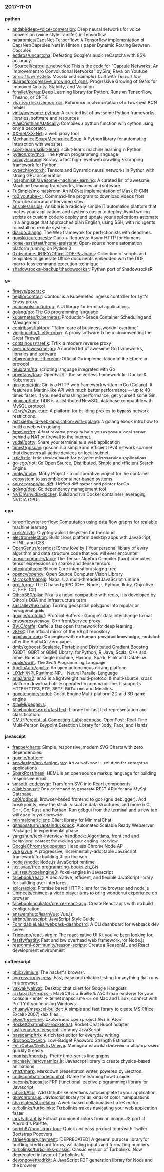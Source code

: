 ### 2017-11-01

#### python
* [andabi/deep-voice-conversion](https://github.com/andabi/deep-voice-conversion): Deep neural networks for voice conversion (voice style transfer) in Tensorflow
* [naturomics/CapsNet-Tensorflow](https://github.com/naturomics/CapsNet-Tensorflow): A Tensorflow implementation of CapsNet(Capsules Net) in Hinton's paper Dynamic Routing Between Capsules
* [ecthros/uncaptcha](https://github.com/ecthros/uncaptcha): Defeating Google's audio reCaptcha with 85% accuracy.
* [llSourcell/capsule_networks](https://github.com/llSourcell/capsule_networks): This is the code for "Capsule Networks: An Improvement to Convolutional Networks" by Siraj Raval on Youtube
* [tensorflow/models](https://github.com/tensorflow/models): Models and examples built with TensorFlow
* [tkarras/progressive_growing_of_gans](https://github.com/tkarras/progressive_growing_of_gans): Progressive Growing of GANs for Improved Quality, Stability, and Variation
* [fchollet/keras](https://github.com/fchollet/keras): Deep Learning library for Python. Runs on TensorFlow, Theano, or CNTK.
* [vicariousinc/science_rcn](https://github.com/vicariousinc/science_rcn): Reference implementation of a two-level RCN model
* [vinta/awesome-python](https://github.com/vinta/awesome-python): A curated list of awesome Python frameworks, libraries, software and resources
* [AlanCristhian/statically](https://github.com/AlanCristhian/statically): Compiles a python function with cython using only a decorator.
* [XX-net/XX-Net](https://github.com/XX-net/XX-Net): a web proxy tool
* [MechanicalSoup/MechanicalSoup](https://github.com/MechanicalSoup/MechanicalSoup): A Python library for automating interaction with websites.
* [scikit-learn/scikit-learn](https://github.com/scikit-learn/scikit-learn): scikit-learn: machine learning in Python
* [python/cpython](https://github.com/python/cpython): The Python programming language
* [scrapy/scrapy](https://github.com/scrapy/scrapy): Scrapy, a fast high-level web crawling & scraping framework for Python.
* [pytorch/pytorch](https://github.com/pytorch/pytorch): Tensors and Dynamic neural networks in Python with strong GPU acceleration
* [josephmisiti/awesome-machine-learning](https://github.com/josephmisiti/awesome-machine-learning): A curated list of awesome Machine Learning frameworks, libraries and software.
* [TuSimple/mx-maskrcnn](https://github.com/TuSimple/mx-maskrcnn): An MXNet implementation of Mask R-CNN
* [rg3/youtube-dl](https://github.com/rg3/youtube-dl): Command-line program to download videos from YouTube.com and other video sites
* [ansible/ansible](https://github.com/ansible/ansible): Ansible is a radically simple IT automation platform that makes your applications and systems easier to deploy. Avoid writing scripts or custom code to deploy and update your applications automate in a language that approaches plain English, using SSH, with no agents to install on remote systems.
* [django/django](https://github.com/django/django): The Web framework for perfectionists with deadlines.
* [guyskk/curequests](https://github.com/guyskk/curequests): Curio + Requests: Async HTTP for Humans
* [home-assistant/home-assistant](https://github.com/home-assistant/home-assistant):  Open-source home automation platform running on Python 3
* [0xdeadbeefJERKY/Office-DDE-Payloads](https://github.com/0xdeadbeefJERKY/Office-DDE-Payloads): Collection of scripts and templates to generate Office documents embedded with the DDE, macro-less command execution technique.
* [shadowsocksr-backup/shadowsocksr](https://github.com/shadowsocksr-backup/shadowsocksr): Python port of ShadowsocksR

#### go
* [fireeye/gocrack](https://github.com/fireeye/gocrack): 
* [heptio/contour](https://github.com/heptio/contour): Contour is a Kubernetes ingress controller for Lyft's Envoy proxy.
* [marcusolsson/tui-go](https://github.com/marcusolsson/tui-go): A UI library for terminal applications.
* [golang/go](https://github.com/golang/go): The Go programming language
* [kubernetes/kubernetes](https://github.com/kubernetes/kubernetes): Production-Grade Container Scheduling and Management
* [contribsys/faktory](https://github.com/contribsys/faktory): "Takin' care of business, workin' overtime"
* [yinghuocho/firefly-proxy](https://github.com/yinghuocho/firefly-proxy): A proxy software to help circumventing the Great Firewall.
* [containous/traefik](https://github.com/containous/traefik): Trfik, a modern reverse proxy
* [avelino/awesome-go](https://github.com/avelino/awesome-go): A curated list of awesome Go frameworks, libraries and software
* [ethereum/go-ethereum](https://github.com/ethereum/go-ethereum): Official Go implementation of the Ethereum protocol
* [neugram/ng](https://github.com/neugram/ng): scripting language integrated with Go
* [openfaas/faas](https://github.com/openfaas/faas): OpenFaaS - the serverless framework for Docker & Kubernetes
* [gin-gonic/gin](https://github.com/gin-gonic/gin): Gin is a HTTP web framework written in Go (Golang). It features a Martini-like API with much better performance -- up to 40 times faster. If you need smashing performance, get yourself some Gin.
* [pingcap/tidb](https://github.com/pingcap/tidb): TiDB is a distributed NewSQL database compatible with MySQL protocol
* [v2ray/v2ray-core](https://github.com/v2ray/v2ray-core): A platform for building proxies to bypass network restrictions.
* [astaxie/build-web-application-with-golang](https://github.com/astaxie/build-web-application-with-golang): A golang ebook intro how to build a web with golang
* [fatedier/frp](https://github.com/fatedier/frp): A fast reverse proxy to help you expose a local server behind a NAT or firewall to the internet.
* [yudai/gotty](https://github.com/yudai/gotty): Share your terminal as a web application
* [timest/goscan](https://github.com/timest/goscan): goscan is a simple and efficient IPv4 network scanner that discovers all active devices on local subnet.
* [istio/istio](https://github.com/istio/istio): Istio service mesh for polyglot microservice applications
* [go-ego/riot](https://github.com/go-ego/riot): Go Open Source, Distributed, Simple and efficient Search Engine
* [moby/moby](https://github.com/moby/moby): Moby Project - a collaborative project for the container ecosystem to assemble container-based systems
* [sourcegraph/go-diff](https://github.com/sourcegraph/go-diff): Unified diff parser and printer for Go
* [golang/dep](https://github.com/golang/dep): Go dependency management tool
* [NVIDIA/nvidia-docker](https://github.com/NVIDIA/nvidia-docker): Build and run Docker containers leveraging NVIDIA GPUs

#### cpp
* [tensorflow/tensorflow](https://github.com/tensorflow/tensorflow): Computation using data flow graphs for scalable machine learning
* [cryfs/cryfs](https://github.com/cryfs/cryfs): Cryptographic filesystem for the cloud
* [electron/electron](https://github.com/electron/electron): Build cross platform desktop apps with JavaScript, HTML, and CSS
* [OpenGenus/cosmos](https://github.com/OpenGenus/cosmos): [Show  love by ] Your personal library of every algorithm and data structure code that you will ever encounter
* [tensor-compiler/taco](https://github.com/tensor-compiler/taco): The Tensor Algebra Compiler (taco) computes tensor expressions on sparse and dense tensors
* [bitcoin/bitcoin](https://github.com/bitcoin/bitcoin): Bitcoin Core integration/staging tree
* [opencv/opencv](https://github.com/opencv/opencv): Open Source Computer Vision Library
* [Microsoft/napajs](https://github.com/Microsoft/napajs): Napa.js: a multi-threaded JavaScript runtime
* [grpc/grpc](https://github.com/grpc/grpc): The C based gRPC (C++, Node.js, Python, Ruby, Objective-C, PHP, C#)
* [Qihoo360/pika](https://github.com/Qihoo360/pika): Pika is a nosql compatible with redis, it is developed by Qihoo's DBA and infrastructure team
* [sassalley/hexmapr](https://github.com/sassalley/hexmapr): Turning geospatial polygons into regular or hexagonal grids
* [google/protobuf](https://github.com/google/protobuf): Protocol Buffers - Google's data interchange format
* [envoyproxy/envoy](https://github.com/envoyproxy/envoy): C++ front/service proxy
* [BVLC/caffe](https://github.com/BVLC/caffe): Caffe: a fast open framework for deep learning.
* [v8/v8](https://github.com/v8/v8): The official mirror of the V8 git repository
* [gcp/leela-zero](https://github.com/gcp/leela-zero): Go engine with no human-provided knowledge, modeled after the AlphaGo Zero paper.
* [dmlc/xgboost](https://github.com/dmlc/xgboost): Scalable, Portable and Distributed Gradient Boosting (GBDT, GBRT or GBM) Library, for Python, R, Java, Scala, C++ and more. Runs on single machine, Hadoop, Spark, Flink and DataFlow
* [apple/swift](https://github.com/apple/swift): The Swift Programming Language
* [ApolloAuto/apollo](https://github.com/ApolloAuto/apollo): An open autonomous driving platform
* [LiXizhi/NPLRuntime](https://github.com/LiXizhi/NPLRuntime): NPL - Neural Parallel Language
* [aria2/aria2](https://github.com/aria2/aria2): aria2 is a lightweight multi-protocol & multi-source, cross platform download utility operated in command-line. It supports HTTP/HTTPS, FTP, SFTP, BitTorrent and Metalink.
* [godotengine/godot](https://github.com/godotengine/godot): Godot Engine  Multi-platform 2D and 3D game engine
* [XiaoMi/pegasus](https://github.com/XiaoMi/pegasus): 
* [facebookresearch/fastText](https://github.com/facebookresearch/fastText): Library for fast text representation and classification.
* [CMU-Perceptual-Computing-Lab/openpose](https://github.com/CMU-Perceptual-Computing-Lab/openpose): OpenPose: Real-Time Multi-Person Keypoint Detection Library for Body, Face, and Hands

#### javascript
* [frappe/charts](https://github.com/frappe/charts): Simple, responsive, modern SVG Charts with zero dependencies:
* [google/bottery](https://github.com/google/bottery): 
* [ant-design/ant-design-pro](https://github.com/ant-design/ant-design-pro):  An out-of-box UI solution for enterprise applications
* [SparkPost/heml](https://github.com/SparkPost/heml): HEML is an open source markup language for building responsive email.
* [smooth-code/svgr](https://github.com/smooth-code/svgr): Transform SVG into React components 
* [o1lab/xmysql](https://github.com/o1lab/xmysql):  One command to generate REST APIs for any MySql Database.
* [cs01/gdbgui](https://github.com/cs01/gdbgui): Browser-based frontend to gdb (gnu debugger). Add breakpoints, view the stack, visualize data structures, and more in C, C++, Go, Rust, and Fortran. Run gdbgui from the terminal and a new tab will open in your browser.
* [minimalchat/client](https://github.com/minimalchat/client): Client library for Minimal Chat
* [githubsaturn/captainduckduck](https://github.com/githubsaturn/captainduckduck): Automated Scalable Ready Webserver Package | In experimental phase
* [yangshun/tech-interview-handbook](https://github.com/yangshun/tech-interview-handbook):  Algorithms, front end and behavioral content for rocking your coding interview
* [GoogleChrome/puppeteer](https://github.com/GoogleChrome/puppeteer): Headless Chrome Node API
* [vuejs/vue](https://github.com/vuejs/vue): A progressive, incrementally-adoptable JavaScript framework for building UI on the web.
* [nodejs/node](https://github.com/nodejs/node): Node.js JavaScript runtime 
* [justjavac/free-programming-books-zh_CN](https://github.com/justjavac/free-programming-books-zh_CN):  
* [Lallassu/voxelengine3](https://github.com/Lallassu/voxelengine3): Voxel-engine in Javascript
* [facebook/react](https://github.com/facebook/react): A declarative, efficient, and flexible JavaScript library for building user interfaces.
* [axios/axios](https://github.com/axios/axios): Promise based HTTP client for the browser and node.js
* [Chimeejs/chimee](https://github.com/Chimeejs/chimee): a video player aims to bring wonderful experience on browser
* [facebookincubator/create-react-app](https://github.com/facebookincubator/create-react-app): Create React apps with no build configuration.
* [answershuto/learnVue](https://github.com/answershuto/learnVue): Vue.js 
* [airbnb/javascript](https://github.com/airbnb/javascript): JavaScript Style Guide
* [FormidableLabs/webpack-dashboard](https://github.com/FormidableLabs/webpack-dashboard): A CLI dashboard for webpack dev server
* [Trixieapp/react-virgin](https://github.com/Trixieapp/react-virgin): The react-native UI Kit you've been looking for.
* [fastify/fastify](https://github.com/fastify/fastify): Fast and low overhead web framework, for Node.js
* [reasonml-community/reason-scripts](https://github.com/reasonml-community/reason-scripts):  Create a ReasonML and React development environment

#### coffeescript
* [philc/vimium](https://github.com/philc/vimium): The hacker's browser.
* [cypress-io/cypress](https://github.com/cypress-io/cypress): Fast, easy and reliable testing for anything that runs in a browser.
* [yakyak/yakyak](https://github.com/yakyak/yakyak): Desktop chat client for Google Hangouts
* [rastapasta/mapscii](https://github.com/rastapasta/mapscii):  MapSCII is a Braille & ASCII map renderer for your console - enter => telnet mapscii.me <= on Mac and Linux, connect with PuTTY if you're using Windows
* [chuanyi/msexcel-builder](https://github.com/chuanyi/msexcel-builder): A simple and fast library to create MS Office Excel(>2007) xlsx files.
* [atom/tree-view](https://github.com/atom/tree-view):  Explore and open project files in Atom
* [RocketChat/hubot-rocketchat](https://github.com/RocketChat/hubot-rocketchat): Rocket.Chat Hubot adapter
* [jashkenas/coffeescript](https://github.com/jashkenas/coffeescript): Unfancy JavaScript
* [basecamp/trix](https://github.com/basecamp/trix): A rich text editor for everyday writing
* [dropbox/zxcvbn](https://github.com/dropbox/zxcvbn): Low-Budget Password Strength Estimation
* [FelisCatus/SwitchyOmega](https://github.com/FelisCatus/SwitchyOmega): Manage and switch between multiple proxies quickly & easily.
* [morrisjs/morris.js](https://github.com/morrisjs/morris.js): Pretty time-series line graphs
* [michaelvillar/dynamics.js](https://github.com/michaelvillar/dynamics.js): Javascript library to create physics-based animations
* [yhatt/marp](https://github.com/yhatt/marp): Markdown presentation writer, powered by Electron.
* [codecombat/codecombat](https://github.com/codecombat/codecombat): Game for learning how to code.
* [baconjs/bacon.js](https://github.com/baconjs/bacon.js): FRP (functional reactive programming) library for Javascript
* [ichord/At.js](https://github.com/ichord/At.js): Add Github like mentions autocomplete to your application.
* [gka/chroma.js](https://github.com/gka/chroma.js): JavaScript library for all kinds of color manipulations
* [sharelatex/sharelatex](https://github.com/sharelatex/sharelatex): A web-based collaborative LaTeX editor
* [turbolinks/turbolinks](https://github.com/turbolinks/turbolinks): Turbolinks makes navigating your web application faster
* [jariz/vibrant.js](https://github.com/jariz/vibrant.js): Extract prominent colors from an image. JS port of Android's Palette.
* [sorich87/bootstrap-tour](https://github.com/sorich87/bootstrap-tour): Quick and easy product tours with Twitter Bootstrap Popovers
* [stripe/jquery.payment](https://github.com/stripe/jquery.payment): [DEPRECATED] A general purpose library for building credit card forms, validating inputs and formatting numbers.
* [turbolinks/turbolinks-classic](https://github.com/turbolinks/turbolinks-classic): Classic version of Turbolinks. Now deprecated in favor of Turbolinks 5.
* [devongovett/pdfkit](https://github.com/devongovett/pdfkit): A JavaScript PDF generation library for Node and the browser
